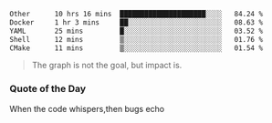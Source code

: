 <!--START_SECTION:waka-->

```txt
Other      10 hrs 16 mins  █████████████████████░░░░   84.24 %
Docker     1 hr 3 mins     ██░░░░░░░░░░░░░░░░░░░░░░░   08.63 %
YAML       25 mins         █░░░░░░░░░░░░░░░░░░░░░░░░   03.52 %
Shell      12 mins         ▒░░░░░░░░░░░░░░░░░░░░░░░░   01.76 %
CMake      11 mins         ▒░░░░░░░░░░░░░░░░░░░░░░░░   01.54 %
```

<!--END_SECTION:waka--> 
> The graph is not the goal, but impact is.

### Quote of the Day
When the code whispers,then bugs echo
